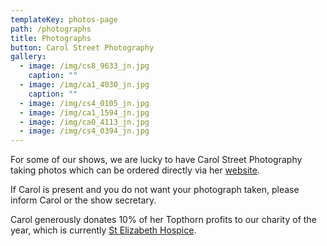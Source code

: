 ```yaml
---
templateKey: photos-page
path: /photographs
title: Photographs
button: Carol Street Photography
gallery:
  - image: /img/cs8_9633_jn.jpg
    caption: ""
  - image: /img/ca1_4030_jn.jpg
    caption: ""
  - image: /img/cs4_0105_jn.jpg
  - image: /img/ca1_1594_jn.jpg
  - image: /img/ca0_4113_jn.jpg
  - image: /img/cs4_0394_jn.jpg
---
```

For some of our shows, we are lucky to have Carol Street Photography taking photos which can be ordered directly via her [website](https://carolstreetphotography.pixieset.com/).

If Carol is present and you do not want your photograph taken, please inform Carol or the show secretary. 

Carol generously donates 10% of her Topthorn profits to our charity of the year, which is currently [St Elizabeth Hospice](www.stelizabethhospice.org.uk).